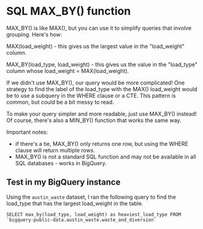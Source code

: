 # SQL MAX_BY() function

MAX_BY() is like MAX(), but you can use it to simplify queries that involve grouping. Here's how:

MAX(load_weight) - this gives us the largest value in the "load_weight" column.

MAX_BY(load_type, load_weight) - this gives us the value in the "load_type" column whose load_weight = MAX(load_weight).

If we didn't use MAX_BY(), our query would be more complicated! One strategy to find the label of the load_type with the MAX() load_weight would be to use a subquery in the WHERE clause or a CTE. This pattern is common, but could be a bit messy to read.

To make your query simpler and more readable, just use MAX_BY() instead! Of course, there's also a MIN_BY() function that works the same way.

Important notes: 
- if there's a tie, MAX_BY() only returns one row, but using the WHERE clause will return multiple rows.
- MAX_BY() is not a standard SQL function and may not be available in all SQL databases - works in BigQuery. 

## Test in my BigQuery instance

Using the `austin_waste` dataset, I ran the following query to find the load_type that has the largest load_weight in the table.

```
SELECT max_by(load_type, load_weight) as heaviest_load_type FROM `bigquery-public-data.austin_waste.waste_and_diversion`
```


